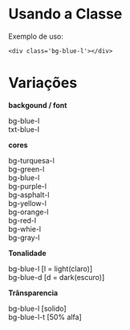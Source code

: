 # Usando a Classe

Exemplo de uso:

    <div class='bg-blue-l'></div>

# Variações

**backgound / font**

bg-blue-l <br>
txt-blue-l <br>

**cores**

bg-turquesa-l<br>
bg-green-l<br>
bg-blue-l<br>
bg-purple-l<br>
bg-asphalt-l<br>
bg-yellow-l<br>
bg-orange-l<br>
bg-red-l<br>
bg-whie-l<br>
bg-gray-l

**Tonalidade**

bg-blue-l [l = light(claro)]<br>
bg-blue-d [d = dark(escuro)]

**Trânsparencia**

bg-blue-l [solido]<br>
bg-blue-l-t [50% alfa]

